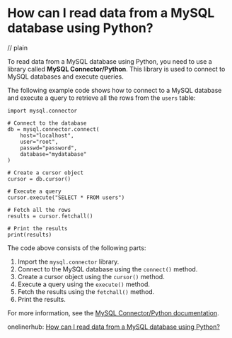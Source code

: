 # How can I read data from a MySQL database using Python?
// plain

To read data from a MySQL database using Python, you need to use a library called **MySQL Connector/Python**. This library is used to connect to MySQL databases and execute queries.

The following example code shows how to connect to a MySQL database and execute a query to retrieve all the rows from the `users` table:

```
import mysql.connector

# Connect to the database
db = mysql.connector.connect(
    host="localhost",
    user="root",
    passwd="password",
    database="mydatabase"
)

# Create a cursor object
cursor = db.cursor()

# Execute a query
cursor.execute("SELECT * FROM users")

# Fetch all the rows
results = cursor.fetchall()

# Print the results
print(results)
```

The code above consists of the following parts:

1. Import the `mysql.connector` library.
2. Connect to the MySQL database using the `connect()` method.
3. Create a cursor object using the `cursor()` method.
4. Execute a query using the `execute()` method.
5. Fetch the results using the `fetchall()` method.
6. Print the results.

For more information, see the [MySQL Connector/Python documentation](https://dev.mysql.com/doc/connector-python/en/).

onelinerhub: [How can I read data from a MySQL database using Python?](https://onelinerhub.com/python-mysql/how-can-i-read-data-from-a-mysql-database-using-python)